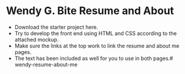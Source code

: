 # Wendy G. Bite Resume and About

- Download the starter project here.
- Try to develop the front end using HTML and CSS according to the attached mockup.
- Make sure the links at the top work to link the resume and about me pages.
- The text has been included as well for you to use in both pages.# wendy-resume-about-me
